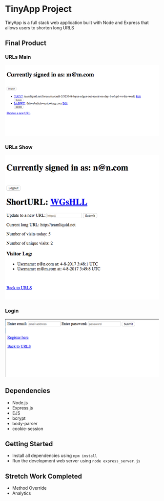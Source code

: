 # TinyApp Project

TinyApp is a full stack web application built with Node and Express that allows users to shorten long URLS

## Final Product

### URLs Main
!["Screenshot of URLs page"](https://github.com/MattWillcox/TinyApp/blob/master/docs/URLS_Main.png)

### URLs Show
!["Screenshot of URL_Show page"](https://github.com/MattWillcox/TinyApp/blob/master/docs/URL_Show.png)

### Login
!["Screenshot of Login page"](https://github.com/MattWillcox/TinyApp/blob/master/docs/Login.png)

## Dependencies

- Node.js
- Express.js
- EJS
- bcrypt
- body-parser
- cookie-session

## Getting Started

- Install all dependencies using `npm install`
- Run the development web server using `node express_server.js`

## Stretch Work Completed

- Method Override
- Analytics

